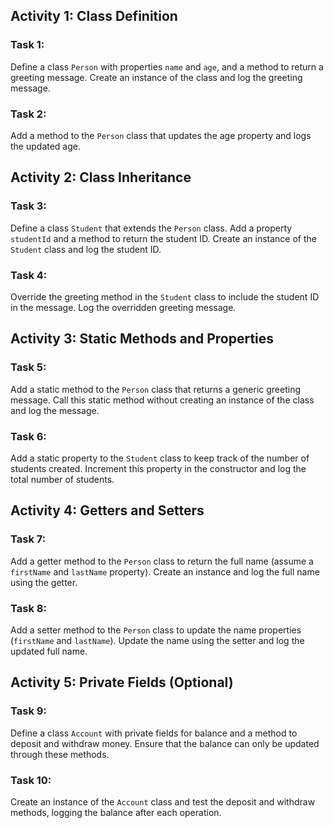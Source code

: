 ## Activity 1: Class Definition

### Task 1: 
Define a class `Person` with properties `name` and `age`, and a method to return a greeting message. Create an instance of the class and log the greeting message.

### Task 2: 
Add a method to the `Person` class that updates the age property and logs the updated age.

## Activity 2: Class Inheritance

### Task 3: 
Define a class `Student` that extends the `Person` class. Add a property `studentId` and a method to return the student ID. Create an instance of the `Student` class and log the student ID.

### Task 4: 
Override the greeting method in the `Student` class to include the student ID in the message. Log the overridden greeting message.

## Activity 3: Static Methods and Properties

### Task 5: 
Add a static method to the `Person` class that returns a generic greeting message. Call this static method without creating an instance of the class and log the message.

### Task 6: 
Add a static property to the `Student` class to keep track of the number of students created. Increment this property in the constructor and log the total number of students.

## Activity 4: Getters and Setters

### Task 7: 
Add a getter method to the `Person` class to return the full name (assume a `firstName` and `lastName` property). Create an instance and log the full name using the getter.

### Task 8: 
Add a setter method to the `Person` class to update the name properties (`firstName` and `lastName`). Update the name using the setter and log the updated full name.

## Activity 5: Private Fields (Optional)

### Task 9: 
Define a class `Account` with private fields for balance and a method to deposit and withdraw money. Ensure that the balance can only be updated through these methods.

### Task 10: 
Create an instance of the `Account` class and test the deposit and withdraw methods, logging the balance after each operation.
